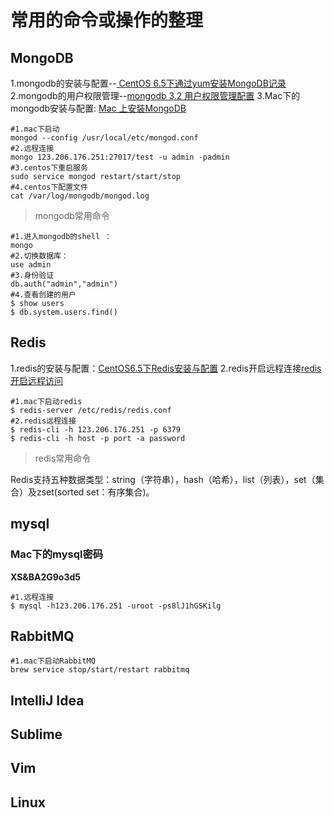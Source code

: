 # 常用的命令或操作的整理
## MongoDB

1.mongodb的安装与配置--[ CentOS 6.5下通过yum安装MongoDB记录](http://blog.csdn.net/testcs_dn/article/details/50698572)
2.mongodb的用户权限管理--[mongodb 3.2 用户权限管理配置](http://www.cnblogs.com/mymelody/p/5906199.html)
3.Mac下的mongodb安装与配置: [Mac 上安装MongoDB](http://www.jianshu.com/p/dd0c39bf7be4)

```shell
#1.mac下启动
mongod --config /usr/local/etc/mongod.conf
#2.远程连接
mongo 123.206.176.251:27017/test -u admin -padmin
#3.centos下重启服务
sudo service mongod restart/start/stop
#4.centos下配置文件
cat /var/log/mongodb/mongod.log
```

> mongodb常用命令

```mongo
#1.进入mongodb的shell ：
mongo
#2.切换数据库：
use admin
#3.身份验证
db.auth("admin","admin")
#4.查看创建的用户
$ show users
$ db.system.users.find()
```

## Redis
1.redis的安装与配置：[CentOS6.5下Redis安装与配置](http://blog.csdn.net/ludonqin/article/details/47211109)
2.redis开启远程连接[redis开启远程访问](http://www.cnblogs.com/liusxg/p/5712493.html)

```shell
#1.mac下启动redis
$ redis-server /etc/redis/redis.conf
#2.redis远程连接
$ redis-cli -h 123.206.176.251 -p 6379
$ redis-cli -h host -p port -a password
```

> redis常用命令

Redis支持五种数据类型：string（字符串），hash（哈希），list（列表），set（集合）及zset(sorted set：有序集合)。

## mysql


### Mac下的mysql密码

**XS&BA2G9o3d5**

```mysql
#1.远程连接
$ mysql -h123.206.176.251 -uroot -ps8lJ1hGSKilg
```


## RabbitMQ

```
#1.mac下启动RabbitMQ
brew service stop/start/restart rabbitmq
```

## IntelliJ Idea

## Sublime

## Vim

## Linux
